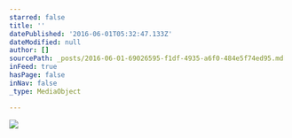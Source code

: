 ```yaml
---
starred: false
title: ''
datePublished: '2016-06-01T05:32:47.133Z'
dateModified: null
author: []
sourcePath: _posts/2016-06-01-69026595-f1df-4935-a6f0-484e5f74ed95.md
inFeed: true
hasPage: false
inNav: false
_type: MediaObject

---
```

![](https://the-grid-user-content.s3-us-west-2.amazonaws.com/7cfa100e-afb5-42d4-bf98-dbe20ec94c95.jpg)